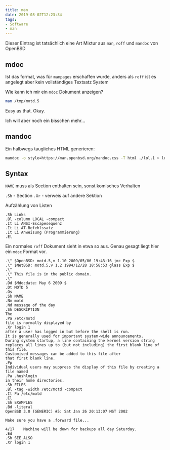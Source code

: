 ```yaml
---
title: man
date: 2019-08-02T12:23:34
tags:
- Software
- man
---
```


Dieser Eintrag ist tatsächlich eine Art Mixtur aus `man`, `roff` und `mandoc`
von OpenBSD

## mdoc

Ist das format, was für `manpages` erschaffen wurde, anders als `roff` ist es
angelegt aber kein vollständiges Textsatz System

Wie kann ich mir ein `mdoc` Dokument anzeigen?

``` bash
man /tmp/motd.5
```

Easy as that. Okay.

Ich will aber noch ein bisschen mehr...

## mandoc

Ein halbwegs taugliches HTML generieren:

``` bash
mandoc -o style=https://man.openbsd.org/mandoc.css -T html ./lol.1 > lol.html
```

## Syntax

`NAME` muss als Section enthalten sein, sonst komisches Verhalten

`.Sh` - Section
`.Xr` - verweis auf andere Sektion

Aufzählung von Listen

```
.Sh Links
.Bl -column LOCAL -compact
.It Li ANSI-Escapesequenz
.It Li AT-Befehlssatz
.It Li Anweisung (Programmierung)
.El
```

Ein normales `roff` Dokument sieht in etwa so aus. Genau gesagt liegt hier
ein `mdoc` Format vor.

```
.\"	$OpenBSD: motd.5,v 1.10 2009/05/06 19:43:16 jmc Exp $
.\"	$NetBSD: motd.5,v 1.2 1994/12/28 18:58:53 glass Exp $
.\"
.\" This file is in the public domain.
.\"
.Dd $Mdocdate: May 6 2009 $
.Dt MOTD 5
.Os
.Sh NAME
.Nm motd
.Nd message of the day
.Sh DESCRIPTION
The
.Pa /etc/motd
file is normally displayed by
.Xr login 1
after a user has logged in but before the shell is run.
It is generally used for important system-wide announcements.
During system startup, a line containing the kernel version string
replaces all lines up to (but not including) the first blank line of
this file.
Customised messages can be added to this file after
that first blank line.
.Pp
Individual users may suppress the display of this file by creating a file named
.Pa .hushlogin
in their home directories.
.Sh FILES
.Bl -tag -width /etc/motd -compact
.It Pa /etc/motd
.El
.Sh EXAMPLES
.Bd -literal
OpenBSD 3.0 (GENERIC) #5: Sat Jan 26 20:13:07 MST 2002

Make sure you have a .forward file...

4/17	Machine will be down for backups all day Saturday.
.Ed
.Sh SEE ALSO
.Xr login 1
```

